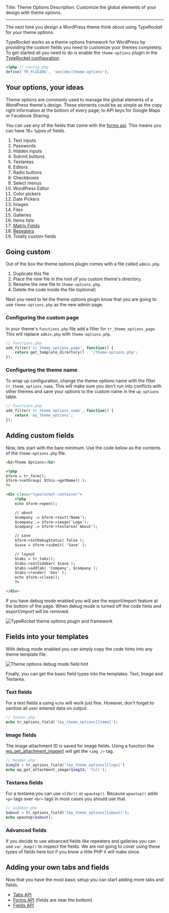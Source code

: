Title: Theme Options
Description: Customize the global elements of your design with theme options.

---

The next time you design a WordPress theme think about using TypeRocket for your theme options.

TypeRocket works as a theme options framework for WordPress by providing the custom fields you need to customize your themes completely. To get started all you need to do is enable the `theme-options` plugin in the [TypeRocket configuration](https://typerocket.com/docs/configuration/).

```php
<?php // config.php
define('TR_PLUGINS', 'seo|dev|theme-options');
```

## Your options, your ideas

Theme options are commonly used to manage the global elements of a WordPress theme's design. These elements could be as simple as the copy right information at the bottom of every page; to API keys for Google Maps or Facebook Sharing.

You can use any of the fields that come with the [forms api](/docs/v2/forms/). This means you can have 18+ types of fields.

1. Text inputs
2. Passwords
3. Hidden inputs
4. Submit buttons
5. Textareas
6. Editors
7. Radio buttons
8. Checkboxes
9. Select menus
10. WordPress Editor
11. Color pickers
12. Date Pickers
13. Images
14. Files
15. Galleries
16. Items lists
17. [Matrix Fields](https://typerocket.com/docs/matrix-field/)
18. [Repeaters](https://typerocket.com/docs/repeater-field/)
19. Totally custom fields

## Going custom

Out of the box the theme options plugin comes with a file called `admin.php`. 

1. Duplicate this file.
2. Place the new file in the root of you custom theme's directory.
3. Rename the new file to `theme-options.php`.
4. Delete the code inside the file (optional)

Next you need to let the theme options plugin know that you are going to use `theme-options.php` as the new admin page.

### Configuring the custom page 

In your theme's `functions.php` file add a filter for `tr_theme_options_page`. This will replace `admin.php` with `theme-options.php`.  

```php
// functions.php
add_filter('tr_theme_options_page', function() {
    return get_template_directory() . '/theme-options.php';
});
```

### Configuring the theme name

To wrap up configuration, change the theme options name with the filter `tr_theme_options_name`. This will make sure you don't run into conflicts with other themes and save your options to the custom name in the `wp_options` table.

```php
// functions.php
add_filter('tr_theme_options_name', function() {
    return 'my_theme_options';
});
```

## Adding custom fields

Now, lets start with the bare minimum. Use the code below as the contents of the `theme-options.php` file.

```html
<h2>Theme Options</h2>

<?php
$form = tr_form();
$form->setGroup( $this->getName() );
?>

<div class="typerocket-container">
    <?php
    echo $form->open();

    // about
    $company .= $form->text('Name');
    $company .= $form->image('Logo');
    $company .= $form->textarea('About');

    // save
    $form->setDebugStatus( false );
    $save = $form->submit( 'Save' );

    // layout
    $tabs = tr_tabs();
    $tabs->setSidebar( $save );
    $tabs->addTab( 'Company', $company );
    $tabs->render( 'box' );
    echo $form->close();
    ?>

</div>
```

If you have debug mode enabled you will see the export/import feature at the bottom of the page. When debug mode is turned off the code hints and export/import will be removed.

![TypeRocket theme options plugin and framework](https://typerocket.com/wp-content/uploads/2015/08/tuts-theme-options.png)

## Fields into your templates

With debug mode enabled you can simply copy the code hints into any theme template file.

![Theme options debug mode field hint](https://typerocket.com/wp-content/uploads/2015/08/tuts-theme-options-field-hints.png)

Finally, you can get the basic field types into the templates: Text, Image and Textarea.

### Text fields

For a text fields a using `echo` will work just fine. However, don't forget to sanitize all user entered data on output.

```php
// footer.php
echo tr_options_field('[my_theme_options][name]');
```

### Image fields

The image attachment ID is saved for image fields. Using a function like [wp_get_attachment_image()](https://codex.wordpress.org/Function_Reference/wp_get_attachment_image) will get the `<img />` tag.

```php
// header.php
$imgId = tr_options_field('[my_theme_options][logo]')
echo wp_get_attachment_image($imgId, 'full');
```

### Textarea fields

For a textarea you can use `nl2br()` or `wpautop()`. Because `wpautop()` adds `<p>` tags over `<br>` tags in most cases you should use that.

```php
// sidebar.php
$about = tr_options_field('[my_theme_options][about]');
echo wpautop($about);
```

### Advanced fields

If you decide to use advanced fields like repeaters and galleries you can use `var_dump()` to inspect the fields. We are not going to cover using these types of fields here but if you know a little PHP it will make since.

## Adding your own tabs and fields

Now that you have the most basic setup you can start adding more tabs and fields.

- [Tabs API](https://typerocket.com/docs/v2/layout-tabs/)
- [Forms API](https://typerocket.com/docs/v2/forms/) (fields are near the bottom)
- [Fields API](https://typerocket.com/docs/v2/fields/)